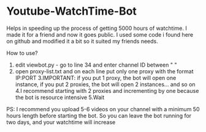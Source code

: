 # Youtube-WatchTime-Bot
Helps in speeding up the process of getting 5000 hours of watchtime. I made it for a friend and now it goes public. I used some code i found here on github and modified it a bit so it suited my friends needs. 

How to use?

1. edit viewbot.py - go to line 34 and enter channel ID between " "
2. open proxy-list.txt and on each line put only one proxy with the format IP:PORT
3.IMPORTANT: if you put 1 proxy, the bot will open one instance, if you put 2 proxies, the bot will open 2 instances... and so on
4.I recommend starting with 2 proxies and incrementing by one because the bot is resource intensive
5.Wait

PS: I recommend you upload 5-6 videos on your channel with a minimum 50 hours length before starting the bot. So you can leave the bot running for two days, and your watchtime will increase
